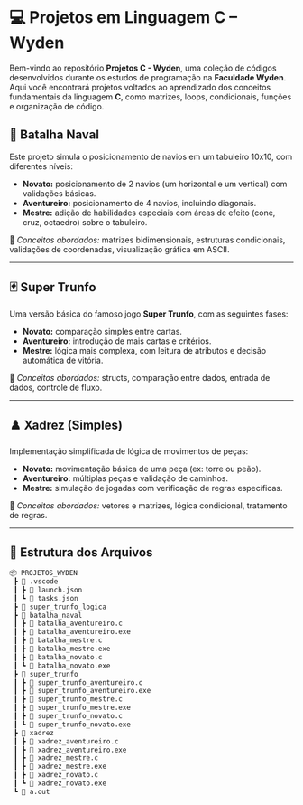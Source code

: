 # 💻 Projetos em Linguagem C – Wyden

Bem-vindo ao repositório **Projetos C - Wyden**, uma coleção de códigos desenvolvidos durante os estudos de programação na **Faculdade Wyden**. Aqui você encontrará projetos voltados ao aprendizado dos conceitos fundamentais da linguagem **C**, como matrizes, loops, condicionais, funções e organização de código.

## 🚢 Batalha Naval

Este projeto simula o posicionamento de navios em um tabuleiro 10x10, com diferentes níveis:

- **Novato:** posicionamento de 2 navios (um horizontal e um vertical) com validações básicas.
- **Aventureiro:** posicionamento de 4 navios, incluindo diagonais.
- **Mestre:** adição de habilidades especiais com áreas de efeito (cone, cruz, octaedro) sobre o tabuleiro.

📌 *Conceitos abordados:* matrizes bidimensionais, estruturas condicionais, validações de coordenadas, visualização gráfica em ASCII.

---

## 🃏 Super Trunfo

Uma versão básica do famoso jogo **Super Trunfo**, com as seguintes fases:

- **Novato:** comparação simples entre cartas.
- **Aventureiro:** introdução de mais cartas e critérios.
- **Mestre:** lógica mais complexa, com leitura de atributos e decisão automática de vitória.

📌 *Conceitos abordados:* structs, comparação entre dados, entrada de dados, controle de fluxo.

---

## ♟️ Xadrez (Simples)

Implementação simplificada de lógica de movimentos de peças:

- **Novato:** movimentação básica de uma peça (ex: torre ou peão).
- **Aventureiro:** múltiplas peças e validação de caminhos.
- **Mestre:** simulação de jogadas com verificação de regras específicas.

📌 *Conceitos abordados:* vetores e matrizes, lógica condicional, tratamento de regras.

---

## 📁 Estrutura dos Arquivos

```bash
📦 PROJETOS_WYDEN
 ┣ 📂 .vscode
 ┃ ┣ 📜 launch.json
 ┃ ┗ 📜 tasks.json
 ┣ 📜 super_trunfo_logica
 ┣ 📂 batalha_naval
 ┃ ┣ 📜 batalha_aventureiro.c
 ┃ ┣ 📜 batalha_aventureiro.exe
 ┃ ┣ 📜 batalha_mestre.c
 ┃ ┣ 📜 batalha_mestre.exe
 ┃ ┣ 📜 batalha_novato.c
 ┃ ┗ 📜 batalha_novato.exe
 ┣ 📂 super_trunfo
 ┃ ┣ 📜 super_trunfo_aventureiro.c
 ┃ ┣ 📜 super_trunfo_aventureiro.exe
 ┃ ┣ 📜 super_trunfo_mestre.c
 ┃ ┣ 📜 super_trunfo_mestre.exe
 ┃ ┣ 📜 super_trunfo_novato.c
 ┃ ┗ 📜 super_trunfo_novato.exe
 ┣ 📂 xadrez
 ┃ ┣ 📜 xadrez_aventureiro.c
 ┃ ┣ 📜 xadrez_aventureiro.exe
 ┃ ┣ 📜 xadrez_mestre.c
 ┃ ┣ 📜 xadrez_mestre.exe
 ┃ ┣ 📜 xadrez_novato.c
 ┃ ┗ 📜 xadrez_novato.exe
 ┗ 📜 a.out

